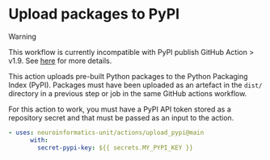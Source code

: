 # Upload packages to PyPI

> [!Warning]
> This workflow is currently incompatible with PyPI publish GitHub Action > v1.9.
> See [here](https://github.com/pypa/gh-action-pypi-publish/blob/release/v1.9/README.md#trusted-publishing) for more details.

This action uploads pre-built Python packages to the Python Packaging Index
(PyPI). Packages must have been uploaded as an artefact in the `dist/`
directory in a previous step or job in the same GitHub actions workflow.

For this action to work, you must have a PyPI API token stored as a repository
secret and that must be passed as an input to the action.

```yaml
- uses: neuroinformatics-unit/actions/upload_pypi@main
      with:
        secret-pypi-key: ${{ secrets.MY_PYPI_KEY }}
```
